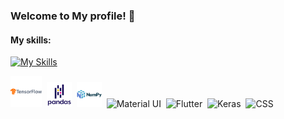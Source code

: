 ### Welcome to My profile! 👋 </br>
#### My skills: </br>

[![My Skills](https://skillicons.dev/icons?i=c,cpp,git,github,ps,py,vscode)](https://skillicons.dev)

<div>  
  <img src="https://github.com/devicons/devicon/blob/master/icons/tensorflow/tensorflow-original-wordmark.svg" title="tensorflow" alt="tensorflow" width="50" height="50"/>&nbsp;
  <img src="https://github.com/devicons/devicon/blob/master/icons/pandas/pandas-original-wordmark.svg" title="Pandas" alt="React" width="40" height="40"/>&nbsp;
  <img src="https://github.com/devicons/devicon/blob/master/icons/numpy/numpy-original-wordmark.svg" title="Numpy" alt="Spring" width="40" height="40"/>&nbsp;
  <img src="https://upload.wikimedia.org/wikipedia/commons/thumb/0/05/Scikit_learn_logo_small.svg/1280px-Scikit_learn_logo_small.svg.png" title="ScikitLearn" alt="Material UI" width="70" height="40"/>&nbsp;
  <img src="https://upload.wikimedia.org/wikipedia/commons/thumb/0/01/Created_with_Matplotlib-logo.svg/1024px-Created_with_Matplotlib-logo.svg.png" title="MatplotLib" alt="Flutter" width="40" height="40"/>&nbsp;
  <img src="https://upload.wikimedia.org/wikipedia/commons/thumb/a/ae/Keras_logo.svg/2048px-Keras_logo.svg.png" title="Redux" alt="Keras " width="40" height="40"/>&nbsp;
  <img src="https://upload.wikimedia.org/wikipedia/commons/thumb/d/d0/Google_Colaboratory_SVG_Logo.svg/1200px-Google_Colaboratory_SVG_Logo.svg.png"  title="Collab" alt="CSS" width="80" height="40"/>&nbsp;
</div>
